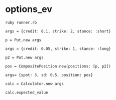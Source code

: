 # options_ev

```
ruby runner.rb
```
```
args = {credit: 0.1, strike: 2, stance: :short}
```
```
p = Put.new args
```
```
args = {credit: 0.05, strike: 1, stance: :long}
```
```
p2 = Put.new args
```
```
pos = CompositePosition.new(positions: [p, p2])
```
```
args= {spot: 3, sd: 0.5, position: pos}
```
```
calc = Calculator.new args
```
```
calc.expected_value
```
